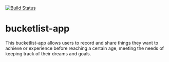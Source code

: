 [![Build Status](https://travis-ci.org/eric-elem/bucketlist-app.svg?branch=master)](https://travis-ci.org/eric-elem/bucketlist-app)
# bucketlist-app
This bucketlist-app allows users to record and share things they want to achieve or experience before reaching a certain age, meeting the needs of keeping track of their dreams and goals.
